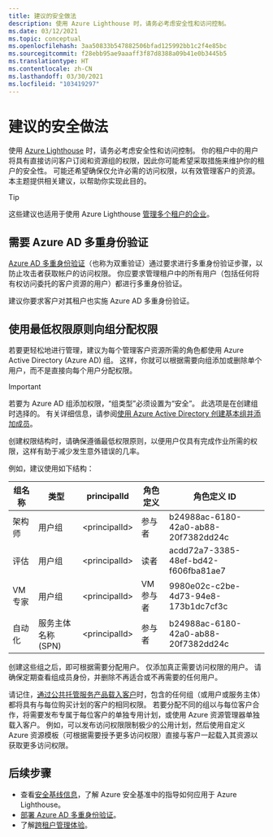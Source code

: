 ```yaml
---
title: 建议的安全做法
description: 使用 Azure Lighthouse 时，请务必考虑安全性和访问控制。
ms.date: 03/12/2021
ms.topic: conceptual
ms.openlocfilehash: 3aa50833b547882506bfad125992bb1c2f4e85bc
ms.sourcegitcommit: f28ebb95ae9aaaff3f87d8388a09b41e0b3445b5
ms.translationtype: HT
ms.contentlocale: zh-CN
ms.lasthandoff: 03/30/2021
ms.locfileid: "103419297"
---
```

# <a name="recommended-security-practices"></a>建议的安全做法

使用 [Azure Lighthouse](../overview.md) 时，请务必考虑安全性和访问控制。 你的租户中的用户将具有直接访问客户订阅和资源组的权限，因此你可能希望采取措施来维护你的租户的安全性。 可能还希望确保仅允许必需的访问权限，以有效管理客户的资源。 本主题提供相关建议，以帮助你实现此目的。

> [!TIP]
> 这些建议也适用于使用 Azure Lighthouse [管理多个租户的企业](enterprise.md)。

## <a name="require-azure-ad-multi-factor-authentication"></a>需要 Azure AD 多重身份验证

[Azure AD 多重身份验证](../../active-directory/authentication/concept-mfa-howitworks.md)（也称为双重验证）通过要求进行多重身份验证步骤，以防止攻击者获取帐户的访问权限。 你应要求管理租户中的所有用户（包括任何将有权访问委托的客户资源的用户）都进行多重身份验证。

建议你要求客户对其租户也实施 Azure AD 多重身份验证。

## <a name="assign-permissions-to-groups-using-the-principle-of-least-privilege"></a>使用最低权限原则向组分配权限

若要更轻松地进行管理，建议为每个管理客户资源所需的角色都使用 Azure Active Directory (Azure AD) 组。 这样，你就可以根据需要向组添加或删除单个用户，而不是直接向每个用户分配权限。

> [!IMPORTANT]
> 若要为 Azure AD 组添加权限，“组类型”必须设置为“安全”。 此选项是在创建组时选择的。 有关详细信息，请参阅[使用 Azure Active Directory 创建基本组并添加成员](../../active-directory/fundamentals/active-directory-groups-create-azure-portal.md)。

创建权限结构时，请确保遵循最低权限原则，以便用户仅具有完成作业所需的权限，这样有助于减少发生意外错误的几率。

例如，建议使用如下结构：

|组名称  |类型  |principalId  |角色定义  |角色定义 ID  |
|---------|---------|---------|---------|---------|
|架构师     |用户组         |\<principalId\>         |参与者         |b24988ac-6180-42a0-ab88-20f7382dd24c  |
|评估     |用户组         |\<principalId\>         |读者         |acdd72a7-3385-48ef-bd42-f606fba81ae7  |
|VM 专家     |用户组         |\<principalId\>         |VM 参与者         |9980e02c-c2be-4d73-94e8-173b1dc7cf3c  |
|自动化     |服务主体名称 (SPN)         |\<principalId\>         |参与者         |b24988ac-6180-42a0-ab88-20f7382dd24c  |

创建这些组之后，即可根据需要分配用户。 仅添加真正需要访问权限的用户。 请确保定期查看组成员身份，并删除不再适合或不再需要的任何用户。

请记住，[通过公共托管服务产品载入客户](../how-to/publish-managed-services-offers.md)时，包含的任何组（或用户或服务主体）都将具有与每位购买计划的客户的相同权限。 若要分配不同的组以与每位客户合作，将需要发布专属于每位客户的单独专用计划，或使用 Azure 资源管理器单独载入客户。 例如，可以发布访问权限限制极少的公用计划，然后使用自定义 Azure 资源模板（可根据需要授予更多访问权限）直接与客户一起载入其资源以获取更多访问权限。

## <a name="next-steps"></a>后续步骤

- 查看[安全基线信息](../security-baseline.md)，了解 Azure 安全基准中的指导如何应用于 Azure Lighthouse。
- [部署 Azure AD 多重身份验证](../../active-directory/authentication/howto-mfa-getstarted.md)。
- 了解[跨租户管理体验](cross-tenant-management-experience.md)。
